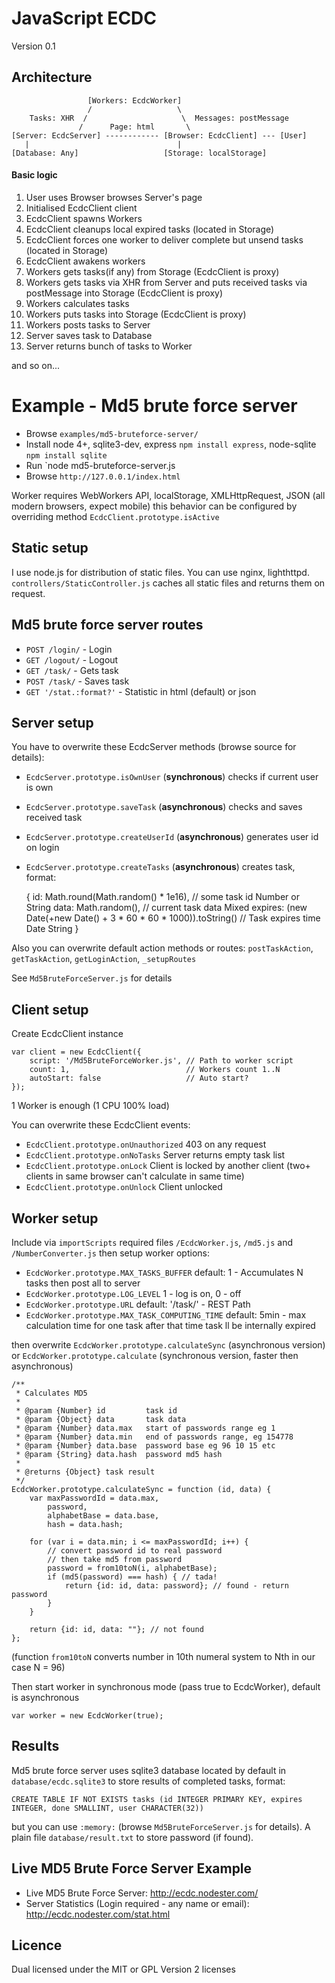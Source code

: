 JavaScript ECDC
===============

Version 0.1

Architecture
------------

                     [Workers: EcdcWorker]
                     /                   \
        Tasks: XHR  /                     \  Messages: postMessage
                   /      Page: html       \
    [Server: EcdcServer] ------------ [Browser: EcdcClient] --- [User]
       |                                 |
    [Database: Any]                   [Storage: localStorage]

#### Basic logic

 1. User uses Browser browses Server's page
 2. Initialised EcdcClient client
 3. EcdcClient spawns Workers
 4. EcdcClient cleanups local expired tasks (located in Storage)
 5. EcdcClient forces one worker to deliver complete but unsend tasks (located in Storage)
 6. EcdcClient awakens workers
 7. Workers gets tasks(if any) from Storage (EcdcClient is proxy)
 8. Workers gets tasks via XHR from Server and puts received tasks via postMessage into Storage (EcdcClient is proxy)
 9. Workers calculates tasks
 10. Workers puts tasks into Storage (EcdcClient is proxy)
 11. Workers posts tasks to Server
 12. Server saves task to Database
 13. Server returns bunch of tasks to Worker

and so on...

Example - Md5 brute force server
================================

 * Browse `examples/md5-bruteforce-server/`
 * Install node 4+, sqlite3-dev, express `npm install express`, node-sqlite `npm install sqlite`
 * Run `node md5-bruteforce-server.js
 * Browse `http://127.0.0.1/index.html`

Worker requires WebWorkers API, localStorage, XMLHttpRequest, JSON (all modern browsers, expect mobile)
this behavior can be configured by overriding method `EcdcClient.prototype.isActive`

Static setup
------------

I use node.js for distribution of static files. You can use nginx, lighthttpd. `controllers/StaticController.js` caches
all static files and returns them on request.

Md5 brute force server routes
-----------------------------

 * `POST /login/` - Login
 * `GET /logout/` - Logout
 * `GET /task/` - Gets task
 * `POST /task/` - Saves task
 * `GET '/stat.:format?'` - Statistic in html (default) or json

Server setup
------------

You have to overwrite these EcdcServer methods (browse source for details):

 * `EcdcServer.prototype.isOwnUser` (**synchronous**) checks if current user is own
 * `EcdcServer.prototype.saveTask` (**asynchronous**) checks and saves received task
 * `EcdcServer.prototype.createUserId` (**asynchronous**) generates  user id on login
 * `EcdcServer.prototype.createTasks` (**asynchronous**) creates task, format:


    {
        id: Math.round(Math.random() * 1e16), // some task id Number or String
        data: Math.random(), // current task data Mixed
        expires: (new Date(+new Date() + 3 * 60 * 60 * 1000)).toString() // Task expires time Date String
    }

Also you can overwrite default action methods or routes: `postTaskAction`, `getTaskAction`, `getLoginAction`, `_setupRoutes`

See `Md5BruteForceServer.js` for details

Client setup
------------

Create EcdcClient instance

    var client = new EcdcClient({
        script: '/Md5BruteForceWorker.js', // Path to worker script
        count: 1,                          // Workers count 1..N
        autoStart: false                   // Auto start?
    });

1 Worker is enough (1 CPU 100% load)

You can overwrite these EcdcClient events:

  * `EcdcClient.prototype.onUnauthorized` 403 on any request
  * `EcdcClient.prototype.onNoTasks` Server returns empty task list
  * `EcdcClient.prototype.onLock` Client is locked by another client (two+ clients in same browser can't calculate in same time)
  * `EcdcClient.prototype.onUnlock` Client unlocked

Worker setup
------------

Include via `importScripts` required files `/EcdcWorker.js`, `/md5.js` and `/NumberConverter.js` then setup worker options:

  * `EcdcWorker.prototype.MAX_TASKS_BUFFER` default: 1 - Accumulates N tasks then post all to server
  * `EcdcWorker.prototype.LOG_LEVEL` 1 - log is on, 0 - off
  * `EcdcWorker.prototype.URL` default: '/task/' - REST Path
  * `EcdcWorker.prototype.MAX_TASK_COMPUTING_TIME` default: 5min - max calculation time for one task after that time task ll be internally expired

then overwrite `EcdcWorker.prototype.calculateSync` (asynchronous version) or `EcdcWorker.prototype.calculate` (synchronous version, faster then asynchronous)

    /**
     * Calculates MD5
     *
     * @param {Number} id         task id
     * @param {Object} data       task data
     * @param {Number} data.max   start of passwords range eg 1
     * @param {Number} data.min   end of passwords range, eg 154778
     * @param {Number} data.base  password base eg 96 10 15 etc
     * @param {String} data.hash  password md5 hash
     *
     * @returns {Object} task result
     */
    EcdcWorker.prototype.calculateSync = function (id, data) {
        var maxPasswordId = data.max,
            password,
            alphabetBase = data.base,
            hash = data.hash;

        for (var i = data.min; i <= maxPasswordId; i++) {
            // convert password id to real password
            // then take md5 from password
            password = from10toN(i, alphabetBase);
            if (md5(password) === hash) { // tada!
                return {id: id, data: password}; // found - return password
            }
        }

        return {id: id, data: ""}; // not found
    };

(function `from10toN` converts number in 10th numeral system to Nth in our case N = 96)

Then start worker in synchronous mode (pass true to EcdcWorker), default is asynchronous

    var worker = new EcdcWorker(true);

Results
-------

Md5 brute force server uses sqlite3 database located by default in `database/ecdc.sqlite3` to store results of completed tasks, format:

    CREATE TABLE IF NOT EXISTS tasks (id INTEGER PRIMARY KEY, expires INTEGER, done SMALLINT, user CHARACTER(32))

but you can use `:memory:` (browse `Md5BruteForceServer.js` for details). A plain file `database/result.txt` to store password (if found).

Live MD5 Brute Force Server Example
-----------------------------------

 * Live MD5 Brute Force Server: http://ecdc.nodester.com/
 * Server Statistics (Login required - any name or email): http://ecdc.nodester.com/stat.html


Licence
-------

Dual licensed under the MIT or GPL Version 2 licenses